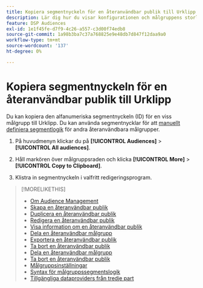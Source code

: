 ```yaml
---
title: Kopiera segmentnyckeln för en återanvändbar publik till Urklipp
description: Lär dig hur du visar konfigurationen och målgruppens storlek för en återanvändbar målgrupp.
feature: DSP Audiences
exl-id: 1e1f45fe-d7f9-4c26-a557-c3d00f74edb8
source-git-commit: 1a98b3ba7c37a768825e9e48db7d847f12daa9a0
workflow-type: tm+mt
source-wordcount: '137'
ht-degree: 0%

---
```


# Kopiera segmentnyckeln för en återanvändbar publik till Urklipp

Du kan kopiera den alfanumeriska segmentnyckeln (ID) för en viss målgrupp till Urklipp. Du kan använda segmentnycklar för att [manuellt definiera segmentlogik](audience-segment-logic-syntax.md) för andra återanvändbara målgrupper.

1. På huvudmenyn klickar du på **[!UICONTROL Audiences]** > **[!UICONTROL All audiences]**.

1. Håll markören över målgruppsraden och klicka **[!UICONTROL More]** > **[!UICONTROL Copy to Clipboard]**.

1. Klistra in segmentnyckeln i valfritt redigeringsprogram.

>[!MORELIKETHIS]
>
>* [Om Audience Management](audience-about.md)
>* [Skapa en återanvändbar publik](reusable-audience-create.md)
>* [Duplicera en återanvändbar publik](reusable-audience-duplicate.md)
>* [Redigera en återanvändbar publik](reusable-audience-edit.md)
>* [Visa information om en återanvändbar publik](reusable-audience-view-details.md)
>* [Dela en återanvändbar målgrupp](reusable-audience-share.md)
>* [Exportera en återanvändbar publik](reusable-audience-export.md)
>* [Ta bort en återanvändbar publik](reusable-audience-delete.md)
>* [Dela en återanvändbar målgrupp](reusable-audience-share.md)
>* [Ta bort en återanvändbar publik](reusable-audience-delete.md)
>* [Målgruppsinställningar](audience-settings.md)
>* [Syntax för målgruppssegmentslogik](audience-segment-logic-syntax.md)
>* [Tillgängliga dataproviders från tredje part](third-party-data-providers.md)

